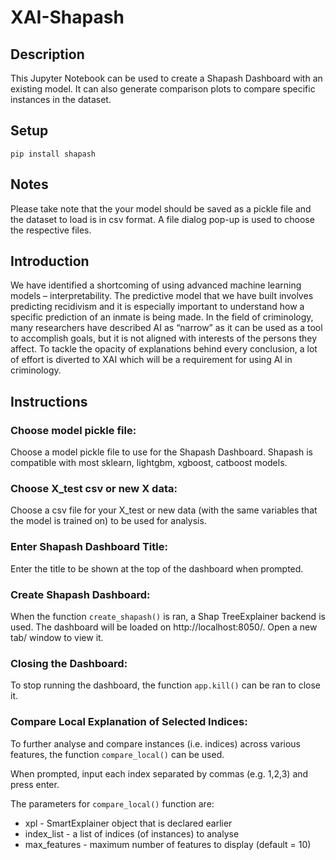 # XAI-Shapash

## Description

This Jupyter Notebook can be used to create a Shapash Dashboard with an existing model. It can also generate comparison plots to compare specific instances in the dataset.

## Setup

`pip install shapash`

## Notes

Please take note that the your model should be saved as a pickle file and the dataset to load is in csv format. A file dialog pop-up is used to choose the respective files. 

## Introduction

We have identified a shortcoming of using advanced machine learning models – interpretability. The predictive model that we have built involves predicting recidivism and it is especially important to understand how a specific prediction of an inmate is being made. In the field of criminology, many researchers have described AI as “narrow” as it can be used as a tool to accomplish goals, but it is not aligned with interests of the persons they affect. To tackle the opacity of explanations behind every conclusion, a lot of effort is diverted to XAI which will be a requirement for using AI in criminology. 

## Instructions

### Choose model pickle file:

Choose a model pickle file to use for the Shapash Dashboard. Shapash is compatible with most sklearn, lightgbm, xgboost, catboost models. 

### Choose X_test csv or new X data:

Choose a csv file for your X_test or new data (with the same variables that the model is trained on) to be used for analysis.

### Enter Shapash Dashboard Title:

Enter the title to be shown at the top of the dashboard when prompted.

### Create Shapash Dashboard:

When the function `create_shapash()` is ran, a Shap TreeExplainer backend is used. The dashboard will be loaded on http://localhost:8050/. Open a new tab/ window to view it.

### Closing the Dashboard:

To stop running the dashboard, the function `app.kill()` can be ran to close it.

### Compare Local Explanation of Selected Indices:

To further analyse and compare instances (i.e. indices) across various features, the function `compare_local()` can be used. 

When prompted, input each index separated by commas (e.g. 1,2,3) and press enter.

The parameters for `compare_local()` function are:
* xpl - SmartExplainer object that is declared earlier
* index_list - a list of indices (of instances) to analyse
* max_features - maximum number of features to display (default = 10)
